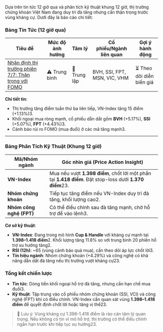 Dựa trên tin tức 12 giờ qua và phân tích kỹ thuật khung 12 giờ, thị trường chứng khoán Việt Nam đang duy trì đà tăng nhưng cần thận trọng trước vùng kháng cự. Dưới đây là báo cáo chi tiết:

### **Bảng Tin Tức (12 giờ qua)**
| Tiêu đề                                                                 | Mức độ ảnh hưởng | Tâm lý      | Cổ phiếu/Ngành liên quan       | Gợi ý hành động       |
|-------------------------------------------------------------------------|-------------------|-------------|--------------------------------|------------------------|
| [Nhận định thị trường phiên 7/7: Thận trọng với FOMO](https://www.tinnhanhchungkhoan.vn/nhan-dinh-thi-truong-phien-giao-dich-ngay-77-than-trong-trong-chieu-huong-mua-moi-post372551.html) | ⚠️ Trung bình    | 🔵 Trung lập | BVH, SSI, FPT, MSN, VIC, VHM | ⏳ Theo dõi diễn biến giá |

**Chi tiết tin**:
- Thị trường tăng điểm tuần thứ ba liên tiếp, VN-Index tăng 15 điểm (+1.13%)3.
- Khối ngoại mua ròng mạnh, cổ phiếu dẫn dắt gồm **BVH** (+5.17%), **SSI** (+5.07%), **FPT** (+4.43%)3.
- Cảnh báo rủi ro FOMO (mua đuổi) ở các mã tăng mạnh3.

---

### **Bảng Phân Tích Kỹ Thuật (Khung 12 giờ)**
| Mã/Nhóm ngành      | Góc nhìn giá (Price Action Insight)                                  |
|--------------------|----------------------------------------------------------------------|
| **VN-Index**       | Mua nếu vượt **1.398 điểm**, chốt lời một phần tại **1.418 điểm**. Đặt stop-loss dưới **1.370 điểm**23. |
| **Nhóm chứng khoán** | Tiếp tục tăng điểm nếu VN-Index duy trì đà tăng, khối lượng cao2. |
| **Nhóm công nghệ (FPT)** | Có thể điều chỉnh sau đà tăng mạnh, chờ hỗ trợ để vào lệnh3.      |

**Cơ sở kỹ thuật**:
- **VN-Index**: Đang trong mô hình **Cup & Handle** với kháng cự mạnh tại **1.398–1.418 điểm**2. Khối lượng tăng 11.8% so với trung bình 20 phiên hỗ trợ xu hướng tăng2.
- **RSI (12h)**: ~65 (vùng cảnh báo quá mua), cần theo dõi áp lực chốt lời3.
- **Tín hiệu ngành**: Nhóm chứng khoán (+4.29%) và công nghệ có khả năng dẫn dắt đà tăng nếu thị trường vượt kháng cự23.

### **Tổng kết chiến lược**
- **Tin tức**: Dòng tiền khối ngoại hỗ trợ đà tăng, nhưng cần hạn chế mua đuổi3.
- **Kỹ thuật**: Tập trung vào cổ phiếu nhóm chứng khoán (SSI, VCI) và công nghệ (FPT) khi có điều chỉnh. VN-Index cần quan sát vùng **1.398–1.418 điểm** để quyết định chốt lời hoặc tăng vị thế23.

> 📌 Lưu ý: Vùng kháng cự 1.398–1.418 điểm là rào cản tâm lý quan trọng. Nếu không có tin vĩ mô hỗ trợ, thị trường có thể điều chỉnh ngắn hạn trước khi tiếp tục xu hướng23.
